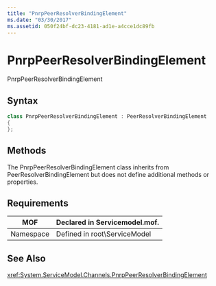 ```yaml
---
title: "PnrpPeerResolverBindingElement"
ms.date: "03/30/2017"
ms.assetid: 050f24bf-dc23-4181-ad1e-a4cce1dc89fb
---
```

# PnrpPeerResolverBindingElement
PnrpPeerResolverBindingElement  
  
## Syntax 
```csharp 
class PnrpPeerResolverBindingElement : PeerResolverBindingElement
{ 
};
```  
  
## Methods  
 The PnrpPeerResolverBindingElement class inherits from PeerResolverBindingElement but does not define additional methods or properties.  
  
## Requirements  
  
|MOF|Declared in Servicemodel.mof.|  
|---------|-----------------------------------|  
|Namespace|Defined in root\ServiceModel|  
  
## See Also  
 <xref:System.ServiceModel.Channels.PnrpPeerResolverBindingElement>

